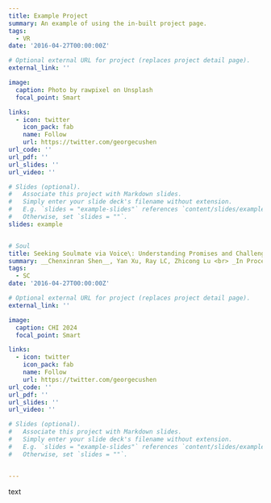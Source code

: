```yaml
---
title: Example Project
summary: An example of using the in-built project page.
tags:
  - VR
date: '2016-04-27T00:00:00Z'

# Optional external URL for project (replaces project detail page).
external_link: ''

image:
  caption: Photo by rawpixel on Unsplash
  focal_point: Smart

links:
  - icon: twitter
    icon_pack: fab
    name: Follow
    url: https://twitter.com/georgecushen
url_code: ''
url_pdf: ''
url_slides: ''
url_video: ''

# Slides (optional).
#   Associate this project with Markdown slides.
#   Simply enter your slide deck's filename without extension.
#   E.g. `slides = "example-slides"` references `content/slides/example-slides.md`.
#   Otherwise, set `slides = ""`.
slides: example


# Soul
title: Seeking Soulmate via Voice\: Understanding Promises and Challenges of Online Synchronized Voice-Based Mobile Dating
summary: __Chenxinran Shen__, Yan Xu, Ray LC, Zhicong Lu <br> _In Proceedings of the 2024 CHI Conference on Human Factors in Computing Systems 2024 (In Submission)_
tags:
  - SC
date: '2016-04-27T00:00:00Z'

# Optional external URL for project (replaces project detail page).
external_link: ''

image:
  caption: CHI 2024
  focal_point: Smart

links:
  - icon: twitter
    icon_pack: fab
    name: Follow
    url: https://twitter.com/georgecushen
url_code: ''
url_pdf: ''
url_slides: ''
url_video: ''

# Slides (optional).
#   Associate this project with Markdown slides.
#   Simply enter your slide deck's filename without extension.
#   E.g. `slides = "example-slides"` references `content/slides/example-slides.md`.
#   Otherwise, set `slides = ""`.


---
```

text
